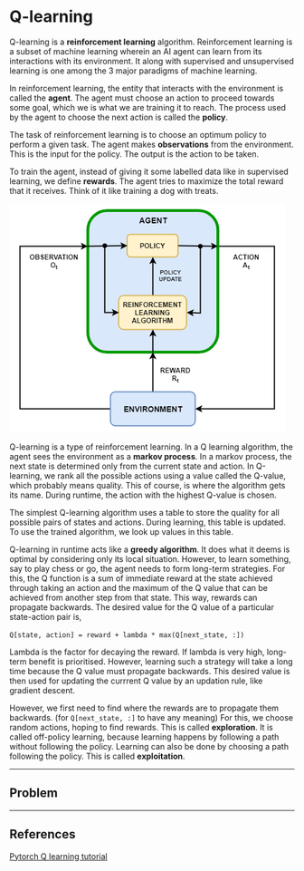 # Q-learning

Q-learning is a **reinforcement learning** algorithm. Reinforcement learning is a subset of machine learning wherein an AI agent can learn from its interactions with its environment. It along with supervised and unsupervised learning is one among the 3 major paradigms of machine learning.

In reinforcement learning, the entity that interacts with the environment is called the **agent**. The agent must choose an action to proceed towards some goal, which we is what we are training it to reach. The process used by the agent to choose the next action is called the **policy**.

The task of reinforcement learning is to choose an optimum policy to perform a given task. The agent makes **observations** from the environment. This is the input for the policy. The output is the action to be taken.

To train the agent, instead of giving it some labelled data like in supervised learning, we define **rewards**. The agent tries to maximize the total reward that it receives. Think of it like training a dog with treats.

![Reinforcement learning](../Documents/Images/reinforcement_learning.png)

Q-learning is a type of reinforcement learning. In a Q learning algorithm, the agent sees the environment as a **markov process**. In a markov process, the next state is determined only from the current state and action. In Q-learning, we rank all the possible actions using a value called the Q-value, which probably means quality. This of course, is where the  algorithm gets its name. During runtime, the action with the highest Q-value is chosen.

The simplest Q-learning algorithm uses a table to store the quality for all possible pairs of states and actions. During learning, this table is updated. To use the trained algorithm, we look up values in this table. 

Q-learning in runtime acts like a **greedy algorithm**. It does what it deems is optimal by considering only its local situation. However, to learn something, say to play chess or go, the agent needs to form long-term strategies. For this, the Q function is a sum of immediate reward at the state achieved through taking an action and the maximum of the Q value that can be achieved from another step from that state. This way, rewards can propagate backwards. The desired value for the Q value of a particular state-action pair is,

```Q[state, action] = reward + lambda * max(Q[next_state, :])```

Lambda is the factor for decaying the reward. If lambda is very high, long-term benefit is prioritised. However, learning such a strategy will take a long time because the Q value must propagate backwards. This desired value is then used for updating the currrent Q value by an updation rule, like gradient descent.

However, we first need to find where the rewards are to propagate them backwards. (for ```Q[next_state, :]``` to have any meaning) For this, we choose random actions, hoping to find rewards. This is called **exploration**. It is called off-policy learning, because learning happens by following a path without following the policy. Learning can also be done by choosing a path following the policy. This is called **exploitation**.

---

## Problem

---

## References

[Pytorch Q learning tutorial](https://pytorch.org/tutorials/intermediate/reinforcement_q_learning.html)

